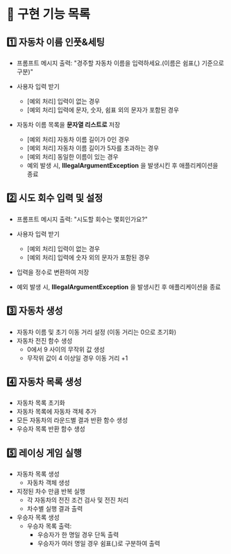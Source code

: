 # 🚗 구현 기능 목록
## 1️⃣  자동차 이름 인풋&세팅
- 프롬프트 메시지 출력: "경주할 자동차 이름을 입력하세요.(이름은 쉼표(,) 기준으로 구분)"
- 사용자 입력 받기
  - [예외 처리] 입력이 없는 경우
  - [예외 처리] 입력에 문자, 숫자, 쉼표 외의 문자가 포함된 경우

- 자동차 이름 목록을 **문자열 리스트로** 저장
  - [예외 처리] 자동차 이름 길이가 0인 경우
  - [예외 처리] 자동차 이름 길이가 5자를 초과하는 경우
  - [예외 처리] 동일한 이름이 있는 경우
  - 예외 발생 시, **IllegalArgumentException** 을 발생시킨 후 애플리케이션을 종료
## 2️⃣ 시도 회수 입력 및 설정
- 프롬프트 메시지 출력: "시도할 회수는 몇회인가요?"

- 사용자 입력 받기
  - [예외 처리] 입력이 없는 경우
  - [예외 처리] 입력에 숫자 외의 문자가 포함된 경우
- 입력을 정수로 변환하여 저장

- 예외 발생 시, **IllegalArgumentException** 을 발생시킨 후 애플리케이션을 종료

## 3️⃣ 자동차 생성
- 자동차 이름 및 초기 이동 거리 설정 (이동 거리는 0으로 초기화)
- 자동차 전진 함수 생성
  - 0에서 9 사이의 무작위 값 생성
  - 무작위 값이 4 이상일 경우 이동 거리 +1
## 4️⃣ 자동차 목록 생성
- 자동차 목록 초기화
- 자동차 목록에 자동차 객체 추가
- 모든 자동차의 라운드별 결과 반환 함수 생성
- 우승자 목록 반환 함수 생성
## 5️⃣ 레이싱 게임 실행
- 자동차 목록 생성
  - 자동차 객체 생성
- 지정된 차수 만큼 반복 실행
  - 각 자동차의 전진 조건 검사 및 전진 처리
  - 차수별 실행 결과 출력
- 우승자 목록 생성
  - 우승자 목록 출력:
    - 우승자가 한 명일 경우 단독 출력
    - 우승자가 여러 명일 경우 쉼표(,)로 구분하여 출력